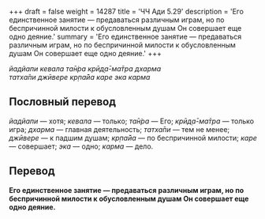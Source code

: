 +++
draft = false
weight = 14287
title = 'ЧЧ Ади 5.29'
description = 'Его единственное занятие — предаваться различным играм, но по беспричинной милости к обусловленным душам Он совершает еще одно деяние.'
summary = 'Его единственное занятие — предаваться различным играм, но по беспричинной милости к обусловленным душам Он совершает еще одно деяние.'
+++

_йадйапи кевала та̄н̇ра крӣд̣а̄-ма̄тра дхарма  
татха̄пи джӣвере кр̣па̄йа каре эка карма_

## Пословный перевод

_йадйапи_ — хотя; _кевала_ — только; _та̄н̇ра_ — Его; _крӣд̣а̄_\-_ма̄тра_ — только игра; _дхарма_ — главная деятельность; _татха̄пи_ — тем не менее; _джӣвере_ — к падшим душам; _кр̣па̄йа_ — по беспричинной милости; _каре_ — совершает; _эка_ — одно; _карма_ — дело.

## Перевод

**Его единственное занятие — предаваться различным играм, но по беспричинной милости к обусловленным душам Он совершает еще одно деяние.**
